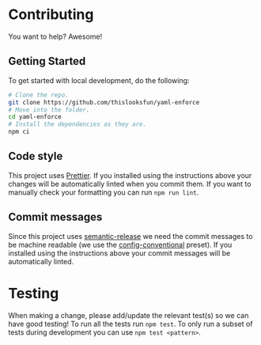 # Contributing

You want to help? Awesome!

## Getting Started

To get started with local development, do the following:

```sh
# Clone the repo.
git clone https://github.com/thislooksfun/yaml-enforce
# Move into the folder.
cd yaml-enforce
# Install the dependencies as they are.
npm ci
```

## Code style

This project uses [Prettier][prettier]. If you installed using the instructions
above your changes will be automatically linted when you commit them. If you
want to manually check your formatting you can run `npm run lint`.

## Commit messages

Since this project uses [semantic-release][semrel] we need the commit messages
to be machine readable (we use the [config-conventional][cc] preset). If you
installed using the instructions above your commit messages will be
automatically linted.

# Testing

When making a change, please add/update the relevant test(s) so we can have good
testing! To run all the tests run `npm test`. To only run a subset of tests
during development you can use `npm test <pattern>`.

<!-- Links -->

[prettier]: https://prettier.io
[semrel]: https://github.com/semantic-release/semantic-release
[cc]: https://github.com/conventional-changelog/commitlint/tree/master/%40commitlint/config-conventional
